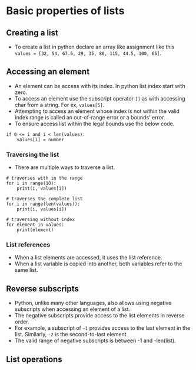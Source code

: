 # Basic properties of lists

## Creating a list

- To create a list in python declare an array like assignment like this
  `values = [32, 54, 67.5, 29, 35, 80, 115, 44.5, 100, 65]`.
  

## Accessing an element

- An element can be access with its index. In python list index start with zero.
- To access an element use the subscript operator `[]` as with accessing char from
  a string. For ex, `values[5]`.
- Attempting to access an element whose index is not within the valid index range 
  is called an out-of-range error or a bounds' error.
- To ensure access list within the legal bounds use the below code.
````
if 0 <= i and i < len(values): 
    values[i] = number
````

### Traversing the list

- There are multiple ways to traverse a list.
````
# traverses with in the range
for i in range(10):
    print(i, values[i])

# traverses the complete list
for i in range(len(values)): 
    print(i, values[i])    

# traversing without index
for element in values: 
    print(element)    
````

### List references

- When a list elements are accessed, it uses the list reference.
- When a list variable is copied into another, both variables refer to the same list.

## Reverse subscripts

- Python, unlike many other languages, also allows using negative subscripts when 
  accessing an element of a list.
- The negative subscripts provide access to the list elements in reverse order.
- For example, a subscript of `–1` provides access to the last element in the list.
  Similarly, `-2` is the second-to-last element.
- The valid range of negative subscripts is between -1 and -len(list).

## List operations

